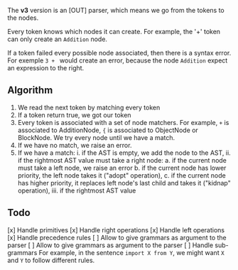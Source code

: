 The **v3** version is an \[OUT\] parser, which means we go from the tokens to the nodes.

Every token knows which nodes it can create. For example, the '+' token can only create an `Addition` node.

If a token failed every possible node associated, then there is a syntax error. For exemple `3 + ` would create an error, because the node `Addition` expect an expression to the right.

## Algorithm

1. We read the next token by matching every token
2. If a token return true, we got our token
3. Every token is associated with a set of node matchers. For example, `+` is associated to AdditionNode, `{` is associated to ObjectNode or BlockNode. We try every node until we have a match.
4. If we have no match, we raise an error.
5. If we have a match:
  i. if the AST is empty, we add the node to the AST,
  ii. if the rightmost AST value must take a right node:
    a. if the current node must take a left node, we raise an error
    b. if the current node has lower priority, the left node takes it ("adopt" operation),
    c. if the current node has higher priority, it replaces left node's last child and takes it ("kidnap" operation),
  iii. if the rightmost AST value 

## Todo

[x] Handle primitives
[x] Handle right operations
[x] Handle left operations
[x] Handle precedence rules
[ ] Allow to give grammars as argument to the parser
[ ] Allow to give grammars as argument to the parser
[ ] Handle sub-grammars
    For example, in the sentence `import X from Y`, we might want `X` and `Y` to follow different rules. 
